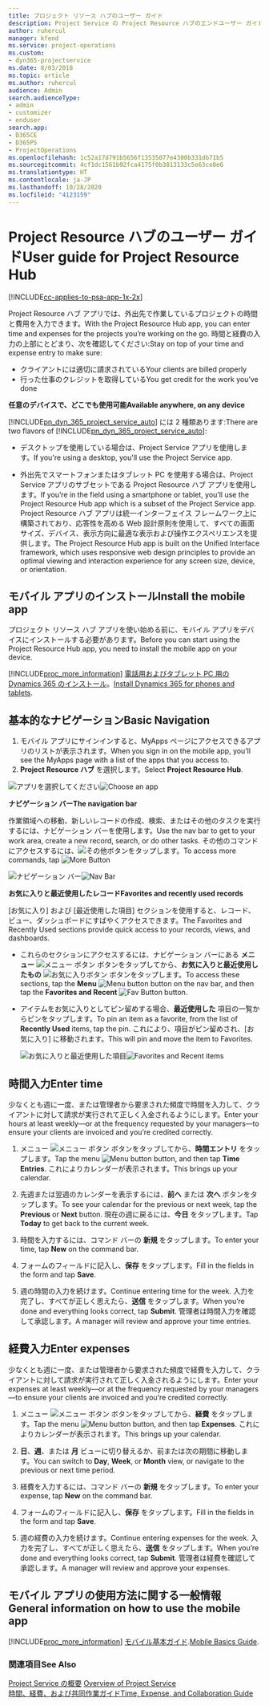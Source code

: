 ```yaml
---
title: プロジェクト リソース ハブのユーザー ガイド
description: Project Service の Project Resource ハブのエンドユーザー ガイド
author: ruhercul
manager: kfend
ms.service: project-operations
ms.custom:
- dyn365-projectservice
ms.date: 8/03/2018
ms.topic: article
ms.author: ruhercul
audience: Admin
search.audienceType:
- admin
- customizer
- enduser
search.app:
- D365CE
- D365PS
- ProjectOperations
ms.openlocfilehash: 1c52a17d791b5656f13535077e4300b331db71b5
ms.sourcegitcommit: 4cf1dc1561b92fca4175f0b3813133c5e63ce8e6
ms.translationtype: HT
ms.contentlocale: ja-JP
ms.lasthandoff: 10/28/2020
ms.locfileid: "4123159"
---
```

# <a name="user-guide-for-project-resource-hub"></a><span data-ttu-id="3e583-103">Project Resource ハブのユーザー ガイド</span><span class="sxs-lookup"><span data-stu-id="3e583-103">User guide for Project Resource Hub</span></span>

[!INCLUDE[cc-applies-to-psa-app-1x-2x](../includes/cc-applies-to-psa-app-1x-2x.md)]

<span data-ttu-id="3e583-104">Project Resource ハブ アプリでは、外出先で作業しているプロジェクトの時間と費用を入力できます。</span><span class="sxs-lookup"><span data-stu-id="3e583-104">With the Project Resource Hub app, you can enter time and expenses for the projects you’re working on the go.</span></span> <span data-ttu-id="3e583-105">時間と経費の入力の上部にとどまり、次を確認してください:</span><span class="sxs-lookup"><span data-stu-id="3e583-105">Stay on top of your time and expense entry to make sure:</span></span>

- <span data-ttu-id="3e583-106">クライアントには適切に請求されている</span><span class="sxs-lookup"><span data-stu-id="3e583-106">Your clients are billed properly</span></span>
- <span data-ttu-id="3e583-107">行った仕事のクレジットを取得している</span><span class="sxs-lookup"><span data-stu-id="3e583-107">You get credit for the work you’ve done</span></span>

<span data-ttu-id="3e583-108">**任意のデバイスで、どこでも使用可能**</span><span class="sxs-lookup"><span data-stu-id="3e583-108">**Available anywhere, on any device**</span></span>

<span data-ttu-id="3e583-109">[!INCLUDE[pn_dyn_365_project_service_auto](../includes/pn-dyn-365-project-service-auto.md)] には 2 種類あります:</span><span class="sxs-lookup"><span data-stu-id="3e583-109">There are two flavors of [!INCLUDE[pn_dyn_365_project_service_auto](../includes/pn-dyn-365-project-service-auto.md)]:</span></span> 

- <span data-ttu-id="3e583-110">デスクトップを使用している場合は、Project Service アプリを使用します。</span><span class="sxs-lookup"><span data-stu-id="3e583-110">If you're using a desktop, you'll use the Project Service app.</span></span> 

- <span data-ttu-id="3e583-111">外出先でスマートフォンまたはタブレット PC を使用する場合は、Project Service アプリのサブセットである Project Resource ハブ アプリを使用します。</span><span class="sxs-lookup"><span data-stu-id="3e583-111">If you’re in the field using a smartphone or tablet, you’ll use the Project Resource Hub app which is a subset of the Project Service  app.</span></span> <span data-ttu-id="3e583-112">Project Resource ハブ アプリは統一インターフェイス フレームワーク上に構築されており、応答性を高める Web 設計原則を使用して、すべての画面サイズ、デバイス、表示方向に最適な表示および操作エクスペリエンスを提供します。</span><span class="sxs-lookup"><span data-stu-id="3e583-112">The Project Resource Hub app is built on the Unified Interface framework, which uses responsive web design principles to provide an optimal viewing and interaction experience for any screen size, device, or orientation.</span></span> 


## <a name="install-the-mobile-app"></a><span data-ttu-id="3e583-113">モバイル アプリのインストール</span><span class="sxs-lookup"><span data-stu-id="3e583-113">Install the mobile app</span></span>
<span data-ttu-id="3e583-114">プロジェクト リソース ハブ アプリを使い始める前に、モバイル アプリをデバイスにインストールする必要があります。</span><span class="sxs-lookup"><span data-stu-id="3e583-114">Before you can start using the Project Resource Hub app, you need to install the mobile app on your device.</span></span> 

[!INCLUDE[proc_more_information](../includes/proc-more-information.md)] <span data-ttu-id="3e583-115">[電話用およびタブレット PC 用の Dynamics 365 のインストール](https://docs.microsoft.com/dynamics365/mobile-app/install-dynamics-365-for-phones-and-tablets)。</span><span class="sxs-lookup"><span data-stu-id="3e583-115">[Install Dynamics 365 for phones and tablets](https://docs.microsoft.com/dynamics365/mobile-app/install-dynamics-365-for-phones-and-tablets).</span></span>

## <a name="basic-navigation"></a><span data-ttu-id="3e583-116">基本的なナビゲーション</span><span class="sxs-lookup"><span data-stu-id="3e583-116">Basic Navigation</span></span>
1.  <span data-ttu-id="3e583-117">モバイル アプリにサインインすると、MyApps ページにアクセスできるアプリのリストが表示されます。</span><span class="sxs-lookup"><span data-stu-id="3e583-117">When you sign in on the mobile app, you’ll see the MyApps page with a list of the apps that you access to.</span></span> 
2.  <span data-ttu-id="3e583-118">**Project Resource ハブ** を選択します。</span><span class="sxs-lookup"><span data-stu-id="3e583-118">Select **Project Resource Hub**.</span></span>

<span data-ttu-id="3e583-119">![アプリを選択してください](media/chooseApp_1.png "アプリを選択してください")</span><span class="sxs-lookup"><span data-stu-id="3e583-119">![Choose an app](media/chooseApp_1.png "Choose an app")</span></span>

<span data-ttu-id="3e583-120">**ナビゲーション バー**</span><span class="sxs-lookup"><span data-stu-id="3e583-120">**The navigation bar**</span></span>

<span data-ttu-id="3e583-121">作業領域への移動、新しいレコードの作成、検索、またはその他のタスクを実行するには、ナビゲーション バーを使用します。</span><span class="sxs-lookup"><span data-stu-id="3e583-121">Use the nav bar to get to your work area, create a new record, search, or do other tasks.</span></span> <span data-ttu-id="3e583-122">その他のコマンドにアクセスするには、![その他](media/MoreButton.png "さらに表示 - ボタン")ボタンをタップします。</span><span class="sxs-lookup"><span data-stu-id="3e583-122">To access more commands, tap ![More Button](media/MoreButton.png "More Button")</span></span>

<span data-ttu-id="3e583-123">![ナビゲーション バー](media/NavBar_2.png "ナビゲーション バー")</span><span class="sxs-lookup"><span data-stu-id="3e583-123">![Nav Bar](media/NavBar_2.png "Nav Bar")</span></span>

<span data-ttu-id="3e583-124">**お気に入りと最近使用したレコード**</span><span class="sxs-lookup"><span data-stu-id="3e583-124">**Favorites and recently used records**</span></span>

<span data-ttu-id="3e583-125">[お気に入り] および [最近使用した項目] セクションを使用すると、レコード、ビュー、ダッシュボードにすばやくアクセスできます。</span><span class="sxs-lookup"><span data-stu-id="3e583-125">The Favorites and Recently Used sections provide quick access to your records, views, and dashboards.</span></span> 

- <span data-ttu-id="3e583-126">これらのセクションにアクセスするには、ナビゲーション バーにある **メニュー** ![メニュー ボタン](media/MenuButton.png "メニュー ボタン") ボタンをタップしてから、**お気に入りと最近使用したもの** ![お気に入りボタン](media/FavButton.png "お気に入り ボタン") ボタンをタップします。</span><span class="sxs-lookup"><span data-stu-id="3e583-126">To access these sections, tap the **Menu** ![Menu button](media/MenuButton.png "Menu button") button on the nav bar, and then tap the **Favorites and Recent** ![Fav Button](media/FavButton.png "Fav Button") button.</span></span>

- <span data-ttu-id="3e583-127">アイテムをお気に入りとしてピン留めする場合、**最近使用した** 項目の一覧からピンをタップします。</span><span class="sxs-lookup"><span data-stu-id="3e583-127">To pin an item as a favorite, from the list of **Recently Used** items, tap the pin.</span></span> <span data-ttu-id="3e583-128">これにより、項目がピン留めされ、[お気に入り] に移動されます。</span><span class="sxs-lookup"><span data-stu-id="3e583-128">This will pin and move the item to Favorites.</span></span>

  <span data-ttu-id="3e583-129">![お気に入りと最近使用した項目](media/Favs_3.png "お気に入りと最近使用した項目")</span><span class="sxs-lookup"><span data-stu-id="3e583-129">![Favorites and Recent items](media/Favs_3.png "Favorites and Recent items")</span></span>
 
## <a name="enter-time"></a><span data-ttu-id="3e583-130">時間入力</span><span class="sxs-lookup"><span data-stu-id="3e583-130">Enter time</span></span>
<span data-ttu-id="3e583-131">少なくとも週に一度、または管理者から要求された頻度で時間を入力して、クライアントに対して請求が実行されて正しく入金されるようにします。</span><span class="sxs-lookup"><span data-stu-id="3e583-131">Enter your hours at least weekly—or at the frequency requested by your managers—to ensure your clients are invoiced and you’re credited correctly.</span></span>

1. <span data-ttu-id="3e583-132">メニュー ![メニュー ボタン](media/MenuButton.png "メニュー ボタン") ボタンをタップしてから、**時間エントリ** をタップします。</span><span class="sxs-lookup"><span data-stu-id="3e583-132">Tap the menu ![Menu button](media/MenuButton.png "Menu button") button, and then tap **Time Entries**.</span></span> <span data-ttu-id="3e583-133">これによりカレンダーが表示されます。</span><span class="sxs-lookup"><span data-stu-id="3e583-133">This brings up your calendar.</span></span>

2. <span data-ttu-id="3e583-134">先週または翌週のカレンダーを表示するには、**前へ** または **次へ** ボタンをタップします。</span><span class="sxs-lookup"><span data-stu-id="3e583-134">To see your calendar for the previous or next week, tap the **Previous** or **Next** button.</span></span> <span data-ttu-id="3e583-135">現在の週に戻るには、**今日** をタップします。</span><span class="sxs-lookup"><span data-stu-id="3e583-135">Tap **Today** to get back to the current week.</span></span>

3. <span data-ttu-id="3e583-136">時間を入力するには、コマンド バーの **新規** をタップします。</span><span class="sxs-lookup"><span data-stu-id="3e583-136">To enter your time, tap **New** on the command bar.</span></span> 

4. <span data-ttu-id="3e583-137">フォームのフィールドに記入し、**保存** をタップします。</span><span class="sxs-lookup"><span data-stu-id="3e583-137">Fill in the fields in the form and tap **Save**.</span></span>

5. <span data-ttu-id="3e583-138">週の時間の入力を続けます。</span><span class="sxs-lookup"><span data-stu-id="3e583-138">Continue entering time for the week.</span></span> <span data-ttu-id="3e583-139">入力を完了し、すべてが正しく思えたら、**送信** をタップします。</span><span class="sxs-lookup"><span data-stu-id="3e583-139">When you’re done and everything looks correct, tap **Submit**.</span></span> <span data-ttu-id="3e583-140">管理者は時間入力を確認して承認します。</span><span class="sxs-lookup"><span data-stu-id="3e583-140">A manager will review and approve your time entries.</span></span>

## <a name="enter-expenses"></a><span data-ttu-id="3e583-141">経費入力</span><span class="sxs-lookup"><span data-stu-id="3e583-141">Enter expenses</span></span> 
<span data-ttu-id="3e583-142">少なくとも週に一度、または管理者から要求された頻度で経費を入力して、クライアントに対して請求が実行されて正しく入金されるようにします。</span><span class="sxs-lookup"><span data-stu-id="3e583-142">Enter your expenses at least weekly—or at the frequency requested by your managers—to ensure your clients are invoiced and you’re credited correctly.</span></span>

1. <span data-ttu-id="3e583-143">メニュー ![メニュー ボタン](media/MenuButton.png "メニュー ボタン") ボタンをタップしてから、**経費** をタップします。</span><span class="sxs-lookup"><span data-stu-id="3e583-143">Tap the menu ![Menu button](media/MenuButton.png "Menu button") button, and then tap **Expenses**.</span></span> <span data-ttu-id="3e583-144">これによりカレンダーが表示されます。</span><span class="sxs-lookup"><span data-stu-id="3e583-144">This brings up your calendar.</span></span>

2. <span data-ttu-id="3e583-145">**日**、**週**、または **月** ビューに切り替えるか、前または次の期間に移動します。</span><span class="sxs-lookup"><span data-stu-id="3e583-145">You can switch to **Day**, **Week**, or **Month** view, or navigate to the previous or next time period.</span></span> 

3. <span data-ttu-id="3e583-146">経費を入力するには、コマンド バーの **新規** をタップします。</span><span class="sxs-lookup"><span data-stu-id="3e583-146">To enter your expense, tap **New** on the command bar.</span></span> 

4. <span data-ttu-id="3e583-147">フォームのフィールドに記入し、**保存** をタップします。</span><span class="sxs-lookup"><span data-stu-id="3e583-147">Fill in the fields in the form and tap **Save**.</span></span>

5. <span data-ttu-id="3e583-148">週の経費の入力を続けます。</span><span class="sxs-lookup"><span data-stu-id="3e583-148">Continue entering expenses for the week.</span></span> <span data-ttu-id="3e583-149">入力を完了し、すべてが正しく思えたら、**送信** をタップします。</span><span class="sxs-lookup"><span data-stu-id="3e583-149">When you’re done and everything looks correct, tap **Submit**.</span></span> <span data-ttu-id="3e583-150">管理者は経費を確認して承認します。</span><span class="sxs-lookup"><span data-stu-id="3e583-150">A manager will review and approve your expenses.</span></span>

## <a name="general-information-on-how-to-use-the-mobile-app"></a><span data-ttu-id="3e583-151">モバイル アプリの使用方法に関する一般情報</span><span class="sxs-lookup"><span data-stu-id="3e583-151">General information on how to use the mobile app</span></span> 
[!INCLUDE[proc_more_information](../includes/proc-more-information.md)] <span data-ttu-id="3e583-152">[モバイル基本ガイド](https://docs.microsoft.com/dynamics365/mobile-app/dynamics-365-phones-tablets-users-guide).</span><span class="sxs-lookup"><span data-stu-id="3e583-152">[Mobile Basics Guide](https://docs.microsoft.com/dynamics365/mobile-app/dynamics-365-phones-tablets-users-guide).</span></span>

### <a name="see-also"></a><span data-ttu-id="3e583-153">関連項目</span><span class="sxs-lookup"><span data-stu-id="3e583-153">See Also</span></span>  
 <span data-ttu-id="3e583-154">[Project Service の概要](../psa/overview.md) </span><span class="sxs-lookup"><span data-stu-id="3e583-154">[Overview of Project Service](../psa/overview.md) </span></span>  
 [<span data-ttu-id="3e583-155">時間、経費、および共同作業ガイド</span><span class="sxs-lookup"><span data-stu-id="3e583-155">Time, Expense, and Collaboration Guide</span></span>](../psa/time-expense-collaboration-guide.md)   
 
